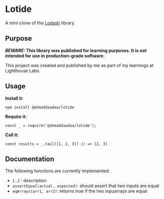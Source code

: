 # Lotide 

A mini clone of the [Lodash](https://lodash.com) library.

## Purpose

**_BEWARE:_ This library was published for learning purposes. It is _not_ intended for use in production-grade software.** 

This project was created and published by me as part of my learnings at Lighthouse Labs. 

## Usage

**Install it:**

`npm install @ahmaddaadaa/lotide`

**Require it:**

`const _ = require('@ahmaddaadaa/lotide');`

**Call it:**

`const results = _.tail([1, 2, 3]) // => [2, 3]`

## Documentation

The following functions are currently implemented:

* (...)`: description
* `assertEqual(actual, expected)`: should assert that two inputs are equal
* `eqArrays(arr1, arr2)`: returns true if the two inpuarrays are equal